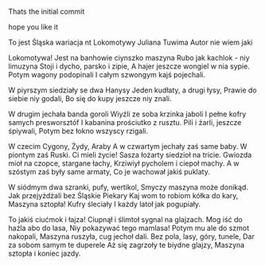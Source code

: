 Thats the initial commit

hope you like it

To jest Śląska wariacja nt Lokomotywy Juliana Tuwima
Autor nie wiem jaki

Lokomotywa! 
Jest na banhowie ciynszko maszyna 
Rubo jak kachlok - niy limuzyna 
Stoji i dycho, parsko i zipie, 
A hajer jeszcze wongiel w nia sypie. 
Potym wagony podopinali 
I całym szwongym kajś pojechali. 

W piyrszym siedziały se dwa Hanysy 
Jeden kudłaty, a drugi łysy, 
Prawie do siebie niy godali, 
Bo się do kupy jeszcze niy znali. 

W drugim jechała banda goroli 
Wiyźli ze soba krzinka jaboli 
I pełne kofry samych presworsztóf 
I kabanina prościutko z rusztu. 
Pili i żarli, jeszcze śpiywali, 
Potym bez łokno wszyscy rzigali. 

W czecim Cygony, Żydy, Araby 
A w czwartym jechały zaś same baby. 
W piontym zaś Ruski. Ci mieli życie! 
Sasza łożarty siedzioł na tricie. 
Gwiozda mioł na czopce, stargane łachy, 
Krziwiył pycholem i ciepoł machy. 
A w szóstym zaś były same armaty, 
Co je wachował jakiś puklaty. 

W siódmym dwa szranki, pufy, wertikol, 
Smyczy maszyna może donikąd. 
Jak przejyżdżali bez Śląskie Piekary 
Kaj wom to robiom kółka do kary, 
Maszyna sztopła! Kufry śleciały 
I każdy latoł jak pogupiały. 

To jakiś ciućmok i łajza! 
Ciupnął i ślimtoł sygnal na glajzach. 
Mog iść do haźla abo do lasa, 
Niy pokazywać tego mamlasa! 
Potym mu ale do szmot nakopali, 
Maszyna ruszyła, cug jechoł dali. 
Bez pola, lasy, góry, tunele, 
Dar za sobom samym te duperele 
Aż się zagrzoły te biydne glajzy, 
Maszyna sztopła i koniec jazdy.
